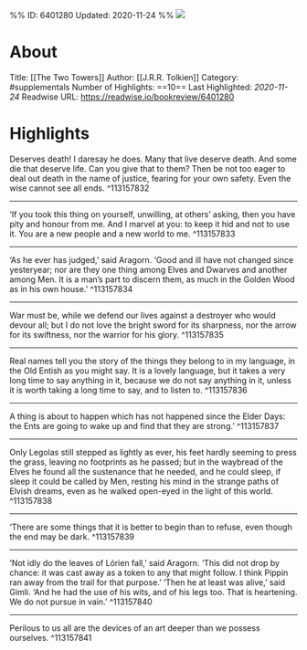 %%
ID: 6401280
Updated: 2020-11-24
%%
![](https://images-na.ssl-images-amazon.com/images/I/4123zOAwAgL._SL500_.jpg)

# About
Title: [[The Two Towers]]
Author: [[J.R.R. Tolkien]]
Category: #supplementals
Number of Highlights: ==10==
Last Highlighted: *2020-11-24*
Readwise URL: https://readwise.io/bookreview/6401280

# Highlights 
Deserves death! I daresay he does. Many that live deserve death. And some die that deserve life. Can you give that to them? Then be not too eager to deal out death in the name of justice, fearing for your own safety. Even the wise cannot see all ends.  ^113157832

---

‘If you took this thing on yourself, unwilling, at others’ asking, then you have pity and honour from me. And I marvel at you: to keep it hid and not to use it. You are a new people and a new world to me.  ^113157833

---

‘As he ever has judged,’ said Aragorn. ‘Good and ill have not changed since yesteryear; nor are they one thing among Elves and Dwarves and another among Men. It is a man’s part to discern them, as much in the Golden Wood as in his own house.’  ^113157834

---

War must be, while we defend our lives against a destroyer who would devour all; but I do not love the bright sword for its sharpness, nor the arrow for its swiftness, nor the warrior for his glory.  ^113157835

---

Real names tell you the story of the things they belong to in my language, in the Old Entish as you might say. It is a lovely language, but it takes a very long time to say anything in it, because we do not say anything in it, unless it is worth taking a long time to say, and to listen to.  ^113157836

---

A thing is about to happen which has not happened since the Elder Days: the Ents are going to wake up and find that they are strong.’  ^113157837

---

Only Legolas still stepped as lightly as ever, his feet hardly seeming to press the grass, leaving no footprints as he passed; but in the waybread of the Elves he found all the sustenance that he needed, and he could sleep, if sleep it could be called by Men, resting his mind in the strange paths of Elvish dreams, even as he walked open-eyed in the light of this world.  ^113157838

---

‘There are some things that it is better to begin than to refuse, even though the end may be dark.  ^113157839

---

‘Not idly do the leaves of Lórien fall,’ said Aragorn. ‘This did not drop by chance: it was cast away as a token to any that might follow. I think Pippin ran away from the trail for that purpose.’ ‘Then he at least was alive,’ said Gimli. ‘And he had the use of his wits, and of his legs too. That is heartening. We do not pursue in vain.’  ^113157840

---

Perilous to us all are the devices of an art deeper than we possess ourselves.  ^113157841

